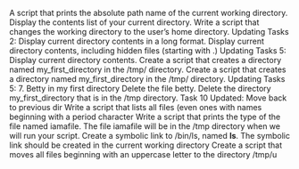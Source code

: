 A script that prints the absolute path name of the current working directory.
Display the contents list of your current directory.
Write a script that changes the working directory to the user’s home directory.
Updating Tasks 2:  Display current directory contents in a long format.
Display current directory contents, including hidden files (starting with .)
Updating Tasks 5:  Display current directory contents.
Create a script that creates a directory named my_first_directory in the /tmp/ directory.
Create a script that creates a directory named my_first_directory in the /tmp/ directory.
Updating Tasks 5:  7. Betty in my first directory
Delete the file betty.
Delete the directory my_first_directory that is in the /tmp directory.
Task 10 Updated: Move back to previous dir
Write a script that lists all files (even ones with names beginning with a period character
Write a script that prints the type of the file named iamafile. The file iamafile will be in the /tmp directory when we will run your script.
Create a symbolic link to /bin/ls, named __ls__. The symbolic link should be created in the current working directory
Create a script that moves all files beginning with an uppercase letter to the directory /tmp/u
